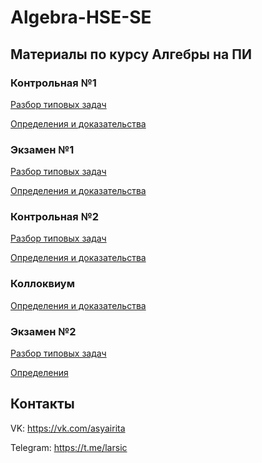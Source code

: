 # Algebra-HSE-SE

## Материалы по курсу Алгебры на ПИ

### Контрольная №1
[Разбор типовых задач](https://github.com/adarunova/Algebra-HSE-SE/blob/main/Test-1/%D0%90%D0%BB%D0%B3%D0%B5%D0%B1%D1%80%D0%B0.%20%D0%97%D0%B0%D0%B4%D0%B0%D1%87%D0%B8%201.pdf)

[Определения и доказательства](https://github.com/adarunova/Algebra-HSE-SE/blob/main/Test-1/%D0%90%D0%BB%D0%B3%D0%B5%D0%B1%D1%80%D0%B0.%20%D0%9E%D0%BF%D1%80%D0%B5%D0%B4%D0%B5%D0%BB%D0%B5%D0%BD%D0%B8%D1%8F%20%D0%B8%20%D0%B4%D0%BE%D0%BA%D0%B0%D0%B7%D0%B0%D1%82%D0%B5%D0%BB%D1%8C%D1%81%D1%82%D0%B2%D0%B0%201.pdf)

### Экзамен №1

[Разбор типовых задач](https://github.com/adarunova/Algebra-HSE-SE/blob/main/Exam-1/%D0%90%D0%BB%D0%B3%D0%B5%D0%B1%D1%80%D0%B0.%20%D0%97%D0%B0%D0%B4%D0%B0%D1%87%D0%B8%202.pdf)

[Определения и доказательства](https://github.com/adarunova/Algebra-HSE-SE/blob/main/Exam-1/%D0%90%D0%BB%D0%B3%D0%B5%D0%B1%D1%80%D0%B0.%20%D0%9E%D0%BF%D1%80%D0%B5%D0%B4%D0%B5%D0%BB%D0%B5%D0%BD%D0%B8%D1%8F%20%D0%B8%20%D0%B4%D0%BE%D0%BA%D0%B0%D0%B7%D0%B0%D1%82%D0%B5%D0%BB%D1%8C%D1%81%D1%82%D0%B2%D0%B0%202.pdf)

### Контрольная №2
[Разбор типовых задач](https://github.com/adarunova/Algebra-HSE-SE/blob/main/Test-2/%D0%90%D0%BB%D0%B3%D0%B5%D0%B1%D1%80%D0%B0.%20%D0%97%D0%B0%D0%B4%D0%B0%D1%87%D0%B8%203.pdf)

[Определения и доказательства](https://github.com/adarunova/Algebra-HSE-SE/blob/main/Test-2/%D0%90%D0%BB%D0%B3%D0%B5%D0%B1%D1%80%D0%B0.%20%D0%9E%D0%BF%D1%80%D0%B5%D0%B4%D0%B5%D0%BB%D0%B5%D0%BD%D0%B8%D1%8F%20%D0%B8%20%D0%B4%D0%BE%D0%BA%D0%B0%D0%B7%D0%B0%D1%82%D0%B5%D0%BB%D1%8C%D1%81%D1%82%D0%B2%D0%B0%203.pdf)


### Коллоквиум

[Определения и доказательства](https://github.com/adarunova/Algebra-HSE-SE/blob/main/Colloquium/%D0%9A%D0%BE%D0%BB%D0%BB%D0%BE%D0%BA%D0%B2%D0%B8%D1%83%D0%BC%20%D0%BF%D0%BE%20%D0%B0%D0%BB%D0%B3%D0%B5%D0%B1%D1%80%D0%B5.pdf)


### Экзамен №2

[Разбор типовых задач](https://github.com/adarunova/Algebra-HSE-SE/blob/main/Exam-2/%D0%90%D0%BB%D0%B3%D0%B5%D0%B1%D1%80%D0%B0.%20%D0%97%D0%B0%D0%B4%D0%B0%D1%87%D0%B8%204.pdf)

[Определения](https://github.com/adarunova/Algebra-HSE-SE/blob/main/Exam-2/%D0%90%D0%BB%D0%B3%D0%B5%D0%B1%D1%80%D0%B0.%20%D0%9E%D0%BF%D1%80%D0%B5%D0%B4%D0%B5%D0%BB%D0%B5%D0%BD%D0%B8%D1%8F%204.pdf)


## Контакты

VK: https://vk.com/asyairita

Telegram: https://t.me/larsic